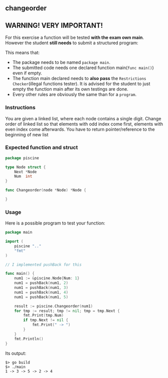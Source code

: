 ## changeorder

## **WARNING! VERY IMPORTANT!**

For this exercise a function will be tested **with the exam own main**. However the student **still needs** to submit a structured program:

This means that:

- The package needs to be named `package main`.
- The submitted code needs one declared function main(```func main()```) even if empty.
- The function main declared needs to **also pass** the `Restrictions Checker`(illegal functions tester). It is advised for the student to just empty the function main after its own testings are done.
- Every other rules are obviously the same than for a `program`.

### Instructions

You are given a linked list, where each node contains a single digit.
Change order of linked list so that elements with odd index come first, elements
with even index come afterwards.
You have to return pointer/reference to the beginning of new list

### Expected function and struct

```go
package piscine

type Node struct {
	Next *Node
	Num  int
}

func Changeorder(node *Node) *Node {

}
```

### Usage
Here is a possible program to test your function:

```go
package main

import (
	piscine ".."
	"fmt"
)

// I implemented pushBack for this

func main() {
	num1 := &piscine.Node{Num: 1}
	num1 = pushBack(num1, 2)
	num1 = pushBack(num1, 3)
	num1 = pushBack(num1, 4)
	num1 = pushBack(num1, 5)

	result := piscine.Changeorder(num1)
	for tmp := result; tmp != nil; tmp = tmp.Next {
		fmt.Print(tmp.Num)
		if tmp.Next != nil {
			fmt.Print(" -> ")
		}
	}
	fmt.Println()
}

```

Its output:

```console
$> go build
$> ./main
1 -> 3 -> 5 -> 2 -> 4
```
